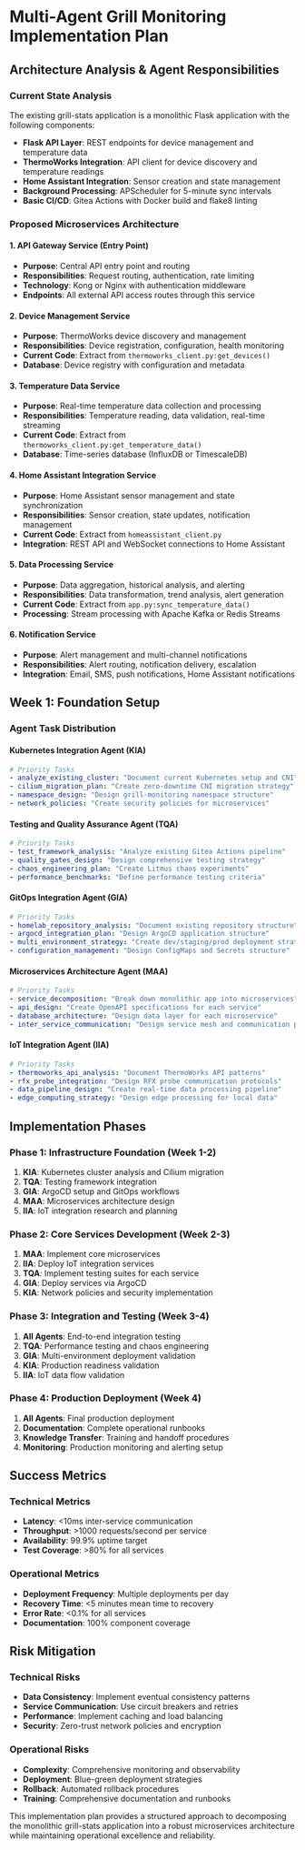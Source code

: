 # Multi-Agent Grill Monitoring Implementation Plan

## Architecture Analysis & Agent Responsibilities

### Current State Analysis
The existing grill-stats application is a monolithic Flask application with the following components:
- **Flask API Layer**: REST endpoints for device management and temperature data
- **ThermoWorks Integration**: API client for device discovery and temperature readings
- **Home Assistant Integration**: Sensor creation and state management
- **Background Processing**: APScheduler for 5-minute sync intervals
- **Basic CI/CD**: Gitea Actions with Docker build and flake8 linting

### Proposed Microservices Architecture

#### 1. **API Gateway Service** (Entry Point)
- **Purpose**: Central API entry point and routing
- **Responsibilities**: Request routing, authentication, rate limiting
- **Technology**: Kong or Nginx with authentication middleware
- **Endpoints**: All external API access routes through this service

#### 2. **Device Management Service**
- **Purpose**: ThermoWorks device discovery and management
- **Responsibilities**: Device registration, configuration, health monitoring
- **Current Code**: Extract from `thermoworks_client.py:get_devices()`
- **Database**: Device registry with configuration and metadata

#### 3. **Temperature Data Service**
- **Purpose**: Real-time temperature data collection and processing
- **Responsibilities**: Temperature reading, data validation, real-time streaming
- **Current Code**: Extract from `thermoworks_client.py:get_temperature_data()`
- **Database**: Time-series database (InfluxDB or TimescaleDB)

#### 4. **Home Assistant Integration Service**
- **Purpose**: Home Assistant sensor management and state synchronization
- **Responsibilities**: Sensor creation, state updates, notification management
- **Current Code**: Extract from `homeassistant_client.py`
- **Integration**: REST API and WebSocket connections to Home Assistant

#### 5. **Data Processing Service**
- **Purpose**: Data aggregation, historical analysis, and alerting
- **Responsibilities**: Data transformation, trend analysis, alert generation
- **Current Code**: Extract from `app.py:sync_temperature_data()`
- **Processing**: Stream processing with Apache Kafka or Redis Streams

#### 6. **Notification Service**
- **Purpose**: Alert management and multi-channel notifications
- **Responsibilities**: Alert routing, notification delivery, escalation
- **Integration**: Email, SMS, push notifications, Home Assistant notifications

## Week 1: Foundation Setup

### Agent Task Distribution

#### **Kubernetes Integration Agent (KIA)**
```yaml
# Priority Tasks
- analyze_existing_cluster: "Document current Kubernetes setup and CNI"
- cilium_migration_plan: "Create zero-downtime CNI migration strategy"
- namespace_design: "Design grill-monitoring namespace structure"
- network_policies: "Create security policies for microservices"
```

#### **Testing and Quality Assurance Agent (TQA)**
```yaml
# Priority Tasks
- test_framework_analysis: "Analyze existing Gitea Actions pipeline"
- quality_gates_design: "Design comprehensive testing strategy"
- chaos_engineering_plan: "Create Litmus chaos experiments"
- performance_benchmarks: "Define performance testing criteria"
```

#### **GitOps Integration Agent (GIA)**
```yaml
# Priority Tasks
- homelab_repository_analysis: "Document existing repository structure"
- argocd_integration_plan: "Design ArgoCD application structure"
- multi_environment_strategy: "Create dev/staging/prod deployment strategy"
- configuration_management: "Design ConfigMaps and Secrets structure"
```

#### **Microservices Architecture Agent (MAA)**
```yaml
# Priority Tasks
- service_decomposition: "Break down monolithic app into microservices"
- api_design: "Create OpenAPI specifications for each service"
- database_architecture: "Design data layer for each microservice"
- inter_service_communication: "Design service mesh and communication patterns"
```

#### **IoT Integration Agent (IIA)**
```yaml
# Priority Tasks
- thermoworks_api_analysis: "Document ThermoWorks API patterns"
- rfx_probe_integration: "Design RFX probe communication protocols"
- data_pipeline_design: "Create real-time data processing pipeline"
- edge_computing_strategy: "Design edge processing for local data"
```

## Implementation Phases

### Phase 1: Infrastructure Foundation (Week 1-2)
1. **KIA**: Kubernetes cluster analysis and Cilium migration
2. **TQA**: Testing framework integration
3. **GIA**: ArgoCD setup and GitOps workflows
4. **MAA**: Microservices architecture design
5. **IIA**: IoT integration research and planning

### Phase 2: Core Services Development (Week 2-3)
1. **MAA**: Implement core microservices
2. **IIA**: Deploy IoT integration services
3. **TQA**: Implement testing suites for each service
4. **GIA**: Deploy services via ArgoCD
5. **KIA**: Network policies and security implementation

### Phase 3: Integration and Testing (Week 3-4)
1. **All Agents**: End-to-end integration testing
2. **TQA**: Performance testing and chaos engineering
3. **GIA**: Multi-environment deployment validation
4. **KIA**: Production readiness validation
5. **IIA**: IoT data flow validation

### Phase 4: Production Deployment (Week 4)
1. **All Agents**: Final production deployment
2. **Documentation**: Complete operational runbooks
3. **Knowledge Transfer**: Training and handoff procedures
4. **Monitoring**: Production monitoring and alerting setup

## Success Metrics

### Technical Metrics
- **Latency**: <10ms inter-service communication
- **Throughput**: >1000 requests/second per service
- **Availability**: 99.9% uptime target
- **Test Coverage**: >80% for all services

### Operational Metrics
- **Deployment Frequency**: Multiple deployments per day
- **Recovery Time**: <5 minutes mean time to recovery
- **Error Rate**: <0.1% for all services
- **Documentation**: 100% component coverage

## Risk Mitigation

### Technical Risks
- **Data Consistency**: Implement eventual consistency patterns
- **Service Communication**: Use circuit breakers and retries
- **Performance**: Implement caching and load balancing
- **Security**: Zero-trust network policies and encryption

### Operational Risks
- **Complexity**: Comprehensive monitoring and observability
- **Deployment**: Blue-green deployment strategies
- **Rollback**: Automated rollback procedures
- **Training**: Comprehensive documentation and runbooks

This implementation plan provides a structured approach to decomposing the monolithic grill-stats application into a robust microservices architecture while maintaining operational excellence and reliability.